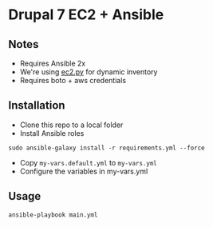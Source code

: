 # Drupal 7 EC2 + Ansible

## Notes

* Requires Ansible 2x
* We're using [ec2.py](http://docs.ansible.com/ansible/intro_dynamic_inventory.html#example-aws-ec2-external-inventory-script) for dynamic inventory
* Requires boto + aws credentials


## Installation

* Clone this repo to a local folder
* Install Ansible roles
```
sudo ansible-galaxy install -r requirements.yml --force
```
* Copy `my-vars.default.yml` to `my-vars.yml`
* Configure the variables in my-vars.yml


## Usage
```
ansible-playbook main.yml
```
